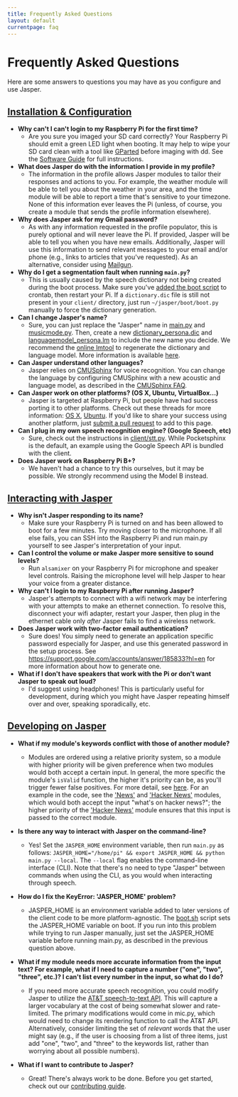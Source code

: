 ```yaml
---
title: Frequently Asked Questions
layout: default
currentpage: faq
---
```


Frequently Asked Questions
===

Here are some answers to questions you may have as you configure and use Jasper.

<h2 class="linked" id='installation-configuration'><a href="#installation-configuration" title="Permalink to this headline">Installation &amp; Configuration</a></h2>

- __Why can't I can't login to my Raspberry Pi for the first time?__
    - Are you sure you imaged your SD card correctly? Your Raspberry Pi should emit a green LED light when booting. It may help to wipe your SD card clean with a tool like [GParted](http://gparted.org) before imaging with dd. See the [Software Guide](/documentation/software/) for full instructions.
- __What does Jasper do with the information I provide in my profile?__
    - The information in the profile allows Jasper modules to tailor their responses and actions to you. For example, the weather module will be able to tell you about the weather in your area, and the time module will be able to report a time that's sensitive to your timezone. None of this information ever leaves the Pi (unless, of course, you create a module that sends the profile information elsewhere).
- __Why does Jasper ask for my Gmail password?__
    - As with any information requested in the profile populator, this is purely optional and will never leave the Pi. If provided, Jasper will be able to tell you when you have new emails. Additionally, Jasper will use this information to send relevant messages to your email and/or phone (e.g., links to articles that you've requested). As an alternative, consider using [Mailgun](/documentation/software/#mailgun).
- __Why do I get a segmentation fault when running `main.py`?__
    - This is usually caused by the speech dictionary not being created during the boot process. Make sure you've [added the boot script](/documentation/software/#install-client) to crontab, then restart your Pi. If a `dictionary.dic` file is still not present in your `client/` directory, just run `~/jasper/boot/boot.py` manually to force the dictionary generation.
- __Can I change Jasper's name?__
    - Sure, you can just replace the "Jasper" name in [main.py](https://github.com/jasperproject/jasper-client/blob/master/client/main.py) and [musicmode.py](https://github.com/jasperproject/jasper-client/blob/master/client/musicmode.py). Then, create a new [dictionary_persona.dic](https://github.com/jasperproject/jasper-client/blob/master/client/dictionary_persona.dic) and [languagemodel_persona.lm](https://github.com/jasperproject/jasper-client/blob/master/client/languagemodel_persona.lm) to include the new name you decide. We recommend the [online lmtool](http://www.speech.cs.cmu.edu/tools/lmtool-new.html) to regenerate the dictionary and language model. More information is available [here](https://github.com/jasperproject/jasper-client/issues/8).
- __Can Jasper understand other languages?__
    - Jasper relies on [CMUSphinx](http://cmusphinx.sourceforge.net/) for voice recognition. You can change the language by configuring CMUSphinx with a new acoustic and language model, as described in the [CMUSphinx FAQ](http://cmusphinx.sourceforge.net/wiki/faq#qwhich_languages_are_supported).
- __Can Jasper work on other platforms? (OS X, Ubuntu, VirtualBox...)__
    - Jasper is targeted at Raspberry Pi, but people have had success porting it to other platforms. Check out these threads for more information: [OS X](https://github.com/jasperproject/jasper-client/issues/35), [Ubuntu](https://github.com/jasperproject/jasper-client/issues/20). If you'd like to share your success using another platform, just [submit a pull request](https://github.com/jasperproject/jasperproject.github.io/blob/master/documentation/faq/index.md) to add to this page.
- __Can I plug in my own speech recognition engine? (Google Speech, etc)__
    - Sure, check out the instructions in [client/stt.py](https://github.com/jasperproject/jasper-client/blob/master/client/stt.py). While Pocketsphinx is the default, an example using the Google Speech API is bundled with the client.
- __Does Jasper work on Raspberry Pi B+?__
    - We haven't had a chance to try this ourselves, but it may be possible. We strongly recommend using the Model B instead.

<h2 class="linked" id='interacting'><a href="#interacting" title="Permalink to this headline">Interacting with Jasper</a></h2>

- __Why isn't Jasper responding to its name?__
    - Make sure your Raspberry Pi is turned on and has been allowed to boot for a few minutes. Try moving closer to the microphone. If all else fails, you can SSH into the Raspberry Pi and run main.py yourself to see Jasper's interpretation of your input.
- __Can I control the volume or make Jasper more sensitive to sound levels?__
    - Run `alsamixer` on your Raspberry Pi for microphone and speaker level controls. Raising the microphone level will help Jasper to hear your voice from a greater distance.
- __Why can't I login to my Raspberry Pi after running Jasper?__
    - Jasper's attempts to connect with a wifi network may be interfering with your attempts to make an ethernet connection. To resolve this, disconnect your wifi adapter, restart your Jasper, then plug in the ethernet cable only _after_ Jasper fails to find a wireless network.
- __Does Jasper work with two-factor email authentication?__
    - Sure does! You simply need to generate an application specific password especially for Jasper, and use this generated password in the setup process. See https://support.google.com/accounts/answer/185833?hl=en for more information about how to generate one.
- __What if I don't have speakers that work with the Pi or don't want Jasper to speak out loud?__
    - I'd suggest using headphones! This is particularly useful for development, during which you might have Jasper repeating himself over and over, speaking sporadically, etc.

<h2 class="linked" id='developing'><a href="#developing" title="Permalink to this headline">Developing on Jasper</a></h2>

- __What if my module's keywords conflict with those of another module?__
    - Modules are ordered using a relative priority system, so a module with higher priority will be given preference when two modules would both accept a certain input. In general, the more specific the module's `isValid` function, the higher it's priority can be, as you'll trigger fewer false positives. For more detail, see [here](/documentation/api/standard/#priorities). For an example in the code, see the ['News'](https://github.com/jasperproject/jasper-client/blob/master/client/modules/News.py) and ['Hacker News'](https://github.com/jasperproject/jasper-client/blob/master/client/modules/HN.py) modules, which would both accept the input "what's on hacker news?"; the higher priority of the ['Hacker News'](https://github.com/jasperproject/jasper-client/blob/master/client/modules/HN.py) module ensures that this input is passed to the correct module.
- __Is there any way to interact with Jasper on the command-line?__
    - Yes! Set the `JASPER_HOME` environment variable, then run `main.py` as follows: `JASPER_HOME="/home/pi" && export JASPER_HOME && python main.py --local`. The `--local` flag enables the command-line interface (CLI). Note that there's no need to type "Jasper" between commands when using the CLI, as you would when interacting through speech.
- __How do I fix the KeyError: 'JASPER_HOME' problem?__
    - JASPER_HOME is an environment variable added to later versions of the client code to be more platform-agnostic. The [boot.sh](https://github.com/jasperproject/jasper-client/blob/master/boot/boot.sh) script sets the JASPER_HOME variable on boot. If you run into this problem while trying to run Jasper manually, just set the JASPER_HOME variable before running main.py, as described in the previous question above.
- __What if my module needs more accurate information from the input text? For example, what if I need to capture a number ("one", "two", "three", etc.)? I can't list every number in the input, so what do I do?__
    - If you need more accurate speech recognition, you could modify Jasper to utilize the [AT&T speech-to-text API](https://developer.att.com/apis/speech). This will capture a larger vocabulary at the cost of being somewhat slower and rate-limited. The primary modifications would come in mic.py, which would need to change its rendering function to call the AT&T API. Alternatively, consider limiting the set of _relevant_ words that the user might say (e.g., if the user is choosing from a list of three items, just add "one", "two", and "three" to the keywords list, rather than worrying about all possible numbers).

- __What if I want to contribute to Jasper?__
    - Great! There's always work to be done. Before you get started, check out our [contributing guide](https://github.com/jasperproject/jasper-client/blob/master/CONTRIBUTING.md).
